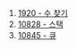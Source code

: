 1. <a href="https://www.acmicpc.net/problem/1271">1920 - 수 찾기</a>
2. <a href="https://www.acmicpc.net/problem/10828">10828 - 스택</a>
3. <a href="https://www.acmicpc.net/problem/10845">10845 - 큐</a>
